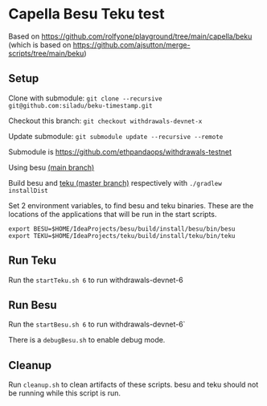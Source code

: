 # Capella Besu Teku test

Based on https://github.com/rolfyone/playground/tree/main/capella/beku (which is based on https://github.com/ajsutton/merge-scripts/tree/main/beku)

## Setup

Clone with submodule: `git clone --recursive git@github.com:siladu/beku-timestamp.git`

Checkout this branch: `git checkout withdrawals-devnet-x`

Update submodule: `git submodule update --recursive --remote`

Submodule is https://github.com/ethpandaops/withdrawals-testnet

Using besu [(main branch)](https://github.com/hyperledger/besu)

Build besu and [teku (master branch)](https://github.com/ConsenSys/teku) respectively with `./gradlew installDist`

Set 2 environment variables, to find besu and teku binaries. These are the locations of the applications that will be run in the start scripts.

```
export BESU=$HOME/IdeaProjects/besu/build/install/besu/bin/besu
export TEKU=$HOME/IdeaProjects/teku/build/install/teku/bin/teku
```


## Run Teku
Run the `startTeku.sh 6` to run withdrawals-devnet-6 

## Run Besu
Run the `startBesu.sh 6` to run withdrawals-devnet-6`

There is a `debugBesu.sh` to enable debug mode.

## Cleanup
Run `cleanup.sh` to clean artifacts of these scripts. besu and teku should not be running while this script is run.
